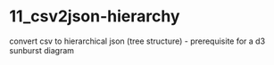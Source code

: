 # 11_csv2json-hierarchy
convert csv to hierarchical json (tree structure) - prerequisite for a d3 sunburst diagram 
